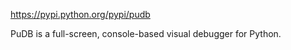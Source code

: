 https://pypi.python.org/pypi/pudb

PuDB is a full-screen, console-based visual debugger for Python.


